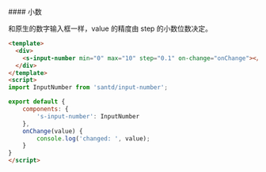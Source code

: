 <cn>
#### 小数

和原生的数字输入框一样，value 的精度由 step 的小数位数决定。

</cn>

```html
<template>
  <div>
    <s-input-number min="0" max="10" step="0.1" on-change="onChange"></s-input-number>
  </div>
</template>
<script>
import InputNumber from 'santd/input-number';

export default {
    components: {
        's-input-number': InputNumber
    },
    onChange(value) {
        console.log('changed: ', value);
    }
}
</script>
```
